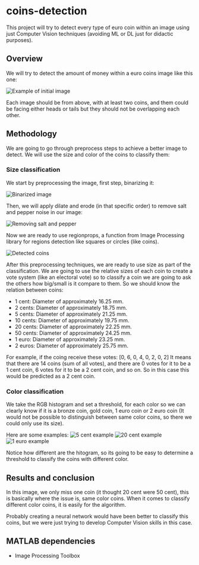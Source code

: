 # coins-detection
This project will try to detect every type of euro coin within an image using just Computer Vision techniques (avoiding ML or DL just for didactic purposes).

## Overview
We will try to detect the amount of money within a euro coins image like this one:

![Example of initial image](images/coins.png)

Each image should be from above, with at least two coins, and them could be facing either heads or tails but they should not be overlapping each other.

## Methodology
We are going to go through preprocess steps to achieve a better image to detect. We will use the size and color of the coins to classify them:

### Size classification


We start by preprocessing the image, first step, binarizing it:

![Binarized image](images/binary.png)

Then, we will apply dilate and erode (in that specific order) to remove salt and pepper noise in our image:

![Removing salt and pepper](images/peppersalt.png)

Now we are ready to use regionprops, a function from Image Processing library for regions detection like squares or circles (like coins).

![Detected coins](images/regionprops.png)

After this preprocessing techniques, we are ready to use size as part of the classification.
We are going to use the relative sizes of each coin to create a vote system (like an electoral vote) so to classify a coin we are going to ask the others how big/small is it compare to them. So we should know the relation between coins:

- 1 cent: Diameter of approximately 16.25 mm.
- 2 cents: Diameter of approximately 18.75 mm.
- 5 cents: Diameter of approximately 21.25 mm.
- 10 cents: Diameter of approximately 19.75 mm.
- 20 cents: Diameter of approximately 22.25 mm.
- 50 cents: Diameter of approximately 24.25 mm.
- 1 euro: Diameter of approximately 23.25 mm.
- 2 euros: Diameter of approximately 25.75 mm.

For example, if the coing receive these votes: [0, 6, 0, 4, 0, 2, 0, 2]
It means that there are 14 coins (sum of all votes), and there are 0 votes for it to be a 1 cent coin, 6 votes for it to be a 2 cent coin, and so on. So in this case this would be predicted as a 2 cent coin.

### Color classification

We take the RGB histogram and set a threshold, for each color so we can clearly know if it is a bronze coin, gold coin, 1 euro coin or 2 euro coin (It would not be possible to distinguish between same color coins, so there we could only use its size).

Here are some examples:
![5 cent example](images/5.png)
![20 cent example](images/20.png)
![1 euro example](images/1.png)


Notice how different are the hitogram, so its going to be easy to determine a threshold to classify the coins with different color.

## Results and conclusion
In this image, we only miss one coin (it thought 20 cent were 50 cent), this is basically where the issue is, same color coins. When it comes to classify different color coins, it is easily for the algorithm.

Probably creating a neural network would have been better to classify this coins, but we were just trying to develop Computer Vision skills in this case.

## MATLAB dependencies
- Image Processing Toolbox

